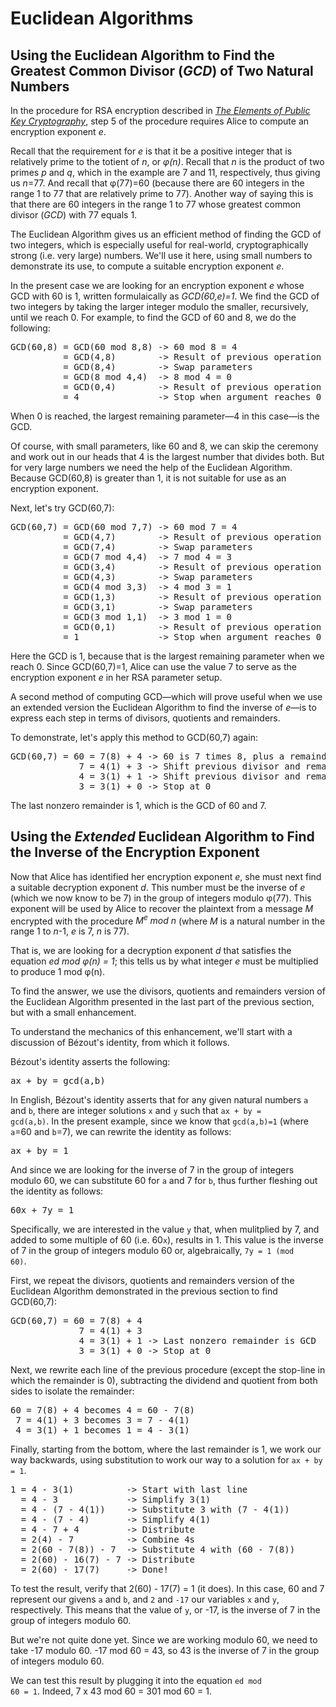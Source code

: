 # Euclidean Algorithms
## Using the Euclidean Algorithm to Find the Greatest Common Divisor (<i>GCD</i>) of Two Natural Numbers
In the procedure for RSA encryption described in <a href=https://raw.githubusercontent.com/dchampion/crypto/master/TheElementsOfPublicKeyCryptography.pdf><i>The Elements of Public Key Cryptography</i></a>, step 5 of the procedure requires Alice to compute an encryption exponent <i>e</i>.

Recall that the requirement for <i>e</i> is that it be a positive integer that is relatively prime to the totient of <i>n</i>, or <i>&phi;(n)</i>. Recall that <i>n</i> is the product of two primes <i>p</i> and <i>q</i>, which in the example are 7 and 11, respectively, thus giving us <i>n</i>=77. And recall that &phi;(77)=60 (because there are 60 integers in the range 1 to 77 that are relatively prime to 77). Another way of saying this is that there are 60 integers in the range 1 to 77 whose greatest common divisor (<i>GCD</i>) with 77 equals 1.

The Euclidean Algorithm gives us an efficient method of finding the GCD of two integers, which is especially useful for real-world, cryptographically strong (i.e. very large) numbers. We'll use it here, using small numbers to demonstrate its use, to compute a suitable encryption exponent <i>e</i>.

In the present case we are looking for an encryption exponent <i>e</i> whose GCD with 60 is 1, written formulaically as <i>GCD(60,e)=1</i>. We find the GCD of two integers by taking the larger integer modulo the smaller, recursively, until we reach 0. For example, to find the GCD of 60 and 8, we do the following:
<pre>
GCD(60,8) = GCD(60 mod 8,8) -> 60 mod 8 = 4
          = GCD(4,8)        -> Result of previous operation
          = GCD(8,4)        -> Swap parameters
          = GCD(8 mod 4,4)  -> 8 mod 4 = 0
          = GCD(0,4)        -> Result of previous operation
          = 4               -> Stop when argument reaches 0
</pre>
When 0 is reached, the largest remaining parameter&mdash;4 in this case&mdash;is the GCD.

Of course, with small parameters, like 60 and 8, we can skip the ceremony and work out in our heads that 4 is the largest number that divides both. But for very large numbers we need the help of the Euclidean Algorithm. Because GCD(60,8) is greater than 1, it is not suitable for use as an encryption exponent.

Next, let's try GCD(60,7):
<pre>
GCD(60,7) = GCD(60 mod 7,7) -> 60 mod 7 = 4
          = GCD(4,7)        -> Result of previous operation
          = GCD(7,4)        -> Swap parameters
          = GCD(7 mod 4,4)  -> 7 mod 4 = 3
          = GCD(3,4)        -> Result of previous operation
          = GCD(4,3)        -> Swap parameters
          = GCD(4 mod 3,3)  -> 4 mod 3 = 1
          = GCD(1,3)        -> Result of previous operation
          = GCD(3,1)        -> Swap parameters
          = GCD(3 mod 1,1)  -> 3 mod 1 = 0
          = GCD(0,1)        -> Result of previous operation
          = 1               -> Stop when argument reaches 0
</pre>
Here the GCD is 1, because that is the largest remaining parameter when we reach 0. Since GCD(60,7)=1, Alice can use the value 7 to serve as the encryption exponent <i>e</i> in her RSA parameter setup.

A second method of computing GCD&mdash;which will prove useful when we use an extended version the Euclidean Algorithm to find the inverse of <i>e</i>&mdash;is to express each step in terms of divisors, quotients and remainders.

To demonstrate, let's apply this method to GCD(60,7) again:
<pre>
GCD(60,7) = 60 = 7(8) + 4 -> 60 is 7 times 8, plus a remainder of 4
             7 = 4(1) + 3 -> Shift previous divisor and remainder left
             4 = 3(1) + 1 -> Shift previous divisor and remainder left
             3 = 3(1) + 0 -> Stop at 0
</pre>
The last nonzero remainder is 1, which is the GCD of 60 and 7.
## Using the <i>Extended</i> Euclidean Algorithm to Find the Inverse of the Encryption Exponent
Now that Alice has identified her encryption exponent <i>e</i>, she must next find a suitable decryption exponent <i>d</i>. This number must be the inverse of <i>e</i> (which we now know to be 7) in the group of integers modulo &phi;(77). This exponent will be used by Alice to recover the plaintext from a message <i>M</i> encrypted with the procedure <i>M<sup>e</sup> mod n</i> (where <i>M</i> is a natural number in the range 1 to <i>n</i>-1, <i>e</i> is 7, <i>n</i> is 77).

That is, we are looking for a decryption exponent <i>d</i>  that satisfies the equation <i>ed mod &phi;(n) = 1</i>; this tells us by what integer <i>e</i> must be multiplied to produce 1 mod &phi;(n).

To find the answer, we use the divisors, quotients and remainders version of the Euclidean Algorithm presented in the last part of the previous section, but with a small enhancement.

To understand the mechanics of this enhancement, we'll start with a discussion of B&eacute;zout's identity, from which it follows.

B&eacute;zout's identity asserts the following:
<pre>
ax + by = gcd(a,b)
</pre>
In English, B&eacute;zout's identity asserts that for any given natural numbers <code>a</code> and <code>b</code>, there are integer solutions <code>x</code> and <code>y</code> such that <code>ax + by = gcd(a,b)</code>. In the present example, since we know that <code>gcd(a,b)=1</code> (where <code>a</code>=60 and <code>b</code>=7), we can rewrite the identity as follows:
<pre>
ax + by = 1
</pre>
And since we are looking for the inverse of 7 in the group of integers modulo 60, we can substitute 60 for <code>a</code> and 7 for <code>b</code>, thus further fleshing out the identity as follows:
<pre>
60x + 7y = 1
</pre>
Specifically, we are interested in the value <code>y</code> that, when mulitplied by 7, and added to some multiple of 60 (i.e. 60<code>x</code>), results in 1. This value is the inverse of 7 in the group of integers modulo 60 or, algebraically, <code>7y = 1 (mod 60)</code>.

First, we repeat the divisors, quotients and remainders version of the Euclidean Algorithm demonstrated in the previous section to find GCD(60,7):
<pre>
GCD(60,7) = 60 = 7(8) + 4
             7 = 4(1) + 3
             4 = 3(1) + 1 -> Last nonzero remainder is GCD
             3 = 3(1) + 0 -> Stop at 0
</pre>
Next, we rewrite each line of the previous procedure (except the stop-line in which the remainder is 0), subtracting the dividend and quotient from both sides to isolate the remainder:
<pre>
60 = 7(8) + 4 becomes 4 = 60 - 7(8)
 7 = 4(1) + 3 becomes 3 = 7 - 4(1)
 4 = 3(1) + 1 becomes 1 = 4 - 3(1)
</pre>
Finally, starting from the bottom, where the last remainder is 1, we work our way backwards, using substitution to work our way to a solution for <code>ax + by = 1</code>.
<pre>
1 = 4 - 3(1)          -> Start with last line
  = 4 - 3             -> Simplify 3(1)
  = 4 - (7 - 4(1))    -> Substitute 3 with (7 - 4(1))
  = 4 - (7 - 4)       -> Simplify 4(1)
  = 4 - 7 + 4         -> Distribute
  = 2(4) - 7          -> Combine 4s
  = 2(60 - 7(8)) - 7  -> Substitute 4 with (60 - 7(8))
  = 2(60) - 16(7) - 7 -> Distribute
  = 2(60) - 17(7)     -> Done!
</pre>
To test the result, verify that 2(60) - 17(7) = 1 (it does). In this case, 60 and 7 represent our givens <code>a</code> and <code>b</code>, and <code>2</code> and <code>-17</code> our variables <code>x</code> and <code>y</code>, respectively. This means that the value of <code>y</code>, or -17, is the inverse of 7 in the group of integers modulo 60.

But we're not quite done yet. Since we are working modulo 60, we need to take -17 modulo 60. -17 mod 60 = 43, so 43 is the inverse of 7 in the group of integers modulo 60.

We can test this result by plugging it into the equation <code>ed mod 60 = 1</code>. Indeed, 7 x 43 mod 60 = 301 mod 60 = 1.